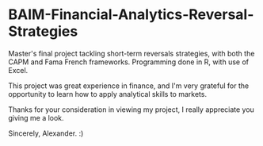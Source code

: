 # BAIM-Financial-Analytics-Reversal-Strategies
Master's final project tackling short-term reversals strategies, with both the CAPM and Fama French frameworks. Programming done in R, with use of Excel. 

This project was great experience in finance, and I'm very grateful for the opportunity to learn how to apply analytical skills to markets.

Thanks for your consideration in viewing my project, I really appreciate you giving me a look.

Sincerely, Alexander. :)
